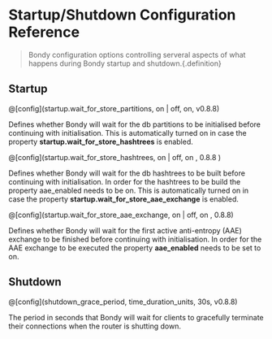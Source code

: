 # Startup/Shutdown Configuration Reference
> Bondy configuration options controlling serveral aspects of what happens during Bondy startup and shutdown.{.definition}

## Startup

@[config](startup.wait_for_store_partitions, on | off, on, v0.8.8)

Defines whether Bondy will wait for the db partitions to be initialised before continuing with initialisation. This is automatically turned on in case the property **startup.wait_for_store_hashtrees** is enabled.


@[config](startup.wait_for_store_hashtrees, on | off,  on , 0.8.8 )

Defines whether Bondy will wait for the db hashtrees to be built before continuing with initialisation. In order for the hashtrees to be build the property aae_enabled needs to be on. This is automatically turned on in case the property **startup.wait_for_store_aae_exchange** is enabled.

@[config](startup.wait_for_store_aae_exchange, on | off, on , 0.8.8)

Defines whether Bondy will wait for the first active anti-entropy (AAE) exchange to be finished before continuing with initialisation. In order for the AAE exchange to be executed the property **aae_enabled** needs to be set to on.

## Shutdown

@[config](shutdown_grace_period, time_duration_units, 30s, v0.8.8)

The period in seconds that Bondy will wait for clients to gracefully terminate their connections when the router is shutting down.


